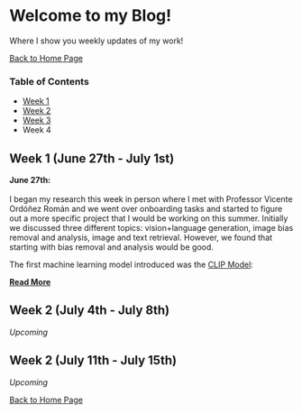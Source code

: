 # Welcome to my Blog!
Where I show you weekly updates of my work!

[Back to Home Page](README.md)

### Table of Contents
- [Week 1](https://github.com/veronicaflores/veronicaflores.github.io/blob/main/BLOGME.md#week-1-june-27th---july-1st)
- [Week 2](https://github.com/veronicaflores/veronicaflores.github.io/edit/main/BLOGME.md#week-2-july-4th---july-8th)
- [Week 3](https://github.com/veronicaflores/veronicaflores.github.io/edit/main/BLOGME.md#week-3-july-11th---july-15th)
- Week 4

## Week 1 (June 27th - July 1st)

**June 27th:** <br/>    
I began my research this week in person where I met with Professor Vicente Ordóñez Román and we went over onboarding tasks and started to figure
out a more specific project that I would be working on this summer. Initially we discussed three different topics: vision+language generation, 
image bias removal and analysis, image and text retrieval. However, we found that starting with bias removal and analysis would be good. 

The first machine learning model introduced was the [CLIP Model](https://openai.com/blog/clip/): 

**[Read More](WEEK1.md)**

## Week 2 (July 4th - July 8th)
*Upcoming*

## Week 2 (July 11th - July 15th)
*Upcoming*

[Back to Home Page](README.md)
